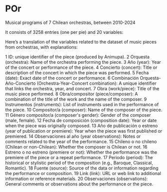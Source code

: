 # POr
Musical programs of 7 Chilean orchestras, between 2010-2024

It consists of 3258 entries (one per pie) and 20 variables:

Here’s a translation of the variables related to the dataset of music pieces from orchestras, with explanations:

1 ID: unique identifier of the piece (produced by Animupa).
2 Orquesta (orchestra): Name of the orchestra performing the piece.
3 Año (year): Year of the concert or performance of the piece.
4 Concierto (concert): Title or description of the concert in which the piece was performed.
5 Fecha (date): Exact date of the concert or performance.
6 Combinación Orquesta-Año-Concierto (Orchestra-Year-Concert combination): A unique identifier that links the orchestra, year, and concert.
7 Obra (work/piece): Title of the music piece performed.
8 Obra/compositor (piece/composer): A combination of the title of the work and the name of the composer.
9 Instrumentos (instruments): List of instruments used in the performance of the piece.
10 Compositor/a (composer): Name of the composer of the piece.
11 Género compositor/a (composer's gender): Gender of the composer (male, female).
12 Fecha de composición (composition date): Year or date when the piece was originally composed.
13 Año de publicación o estreno (year of publication or premiere): Year when the piece was first published or premiered.
14 Observaciones al año (year observations): Notes or comments related to the year of the performance.
15 Chileno o no chileno (Chilean or non-Chilean): Whether the composer is Chilean or not.
16 Estreno o no estreno (premiere or not): Whether the performance was the premiere of the piece or a repeat performance.
17 Periodo (period): The historical or stylistic period of the composition (e.g., Baroque, Classical, Romantic).
18 Fuente (source): Source of the data or information regarding the performance or composition.
19 Link (link): URL or web link to additional information or reference materials.
20 Observaciones (observations): General comments or observations about the performance or the piece.
